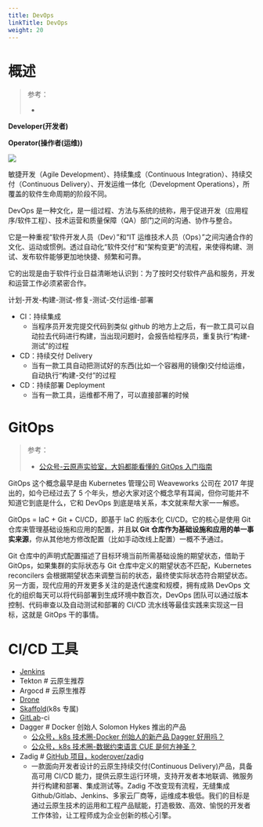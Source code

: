```yaml
---
title: DevOps
linkTitle: DevOps
weight: 20
---
```


# 概述

> 参考：
>
> -

**Developer(开发者)**

**Operator(操作者(运维))**

![](https://notes-learning.oss-cn-beijing.aliyuncs.com/mcelwu/1616077542789-b79d4008-5e43-4380-a6a5-ab0c2b95cdd2.jpeg)

敏捷开发（Agile Development）、持续集成（Continuous Integration）、持续交付（Continuous Delivery）、开发运维一体化（Development Operations），所覆盖的软件生命周期的阶段不同。

DevOps 是一种文化，是一组过程、方法与系统的统称，用于促进开发（应用程序/软件工程）、技术运营和质量保障（QA）部门之间的沟通、协作与整合。

它是一种重视“软件开发人员（Dev）”和“IT 运维技术人员（Ops）”之间沟通合作的文化、运动或惯例。透过自动化“软件交付”和“架构变更”的流程，来使得构建、测试、发布软件能够更加地快捷、频繁和可靠。

它的出现是由于软件行业日益清晰地认识到：为了按时交付软件产品和服务，开发和运营工作必须紧密合作。

计划-开发-构建-测试-修复-测试-交付运维-部署

- CI：持续集成
  - 当程序员开发完提交代码到类似 github 的地方上之后，有一款工具可以自动拉去代码进行构建，当出现问题时，会报告给程序员，重复执行“构建-测试”的过程
- CD：持续交付 Delivery
  - 当有一款工具自动把测试好的东西(比如一个容器用的镜像)交付给运维，自动执行“构建-交付”的过程
- CD：持续部署 Deployment
  - 当有一款工具，运维都不用了，可以直接部署的时候

# GitOps

> 参考：
>
> - [公众号-云原声实验室，大妈都能看懂的 GitOps 入门指南](https://mp.weixin.qq.com/s/JkZP9X2g9TOj6QkrbCDRQQ)

GitOps 这个概念最早是由 Kubernetes 管理公司 Weaveworks 公司在 2017 年提出的，如今已经过去了 5 个年头，想必大家对这个概念早有耳闻，但你可能并不知道它到底是什么，它和 DevOps 到底是啥关系，本文就来帮大家一一解惑。

GitOps = IaC + Git + CI/CD，即基于 IaC 的版本化 CI/CD。它的核心是使用 Git 仓库来管理基础设施和应用的配置，并且**以 Git 仓库作为基础设施和应用的单一事实来源**，你从其他地方修改配置（比如手动改线上配置）一概不予通过。

Git 仓库中的声明式配置描述了目标环境当前所需基础设施的期望状态，借助于 GitOps，如果集群的实际状态与 Git 仓库中定义的期望状态不匹配，Kubernetes reconcilers 会根据期望状态来调整当前的状态，最终使实际状态符合期望状态。
另一方面，现代应用的开发更多关注的是迭代速度和规模，拥有成熟 DevOps 文化的组织每天可以将代码部署到生成环境中数百次，DevOps 团队可以通过版本控制、代码审查以及自动测试和部署的 CI/CD 流水线等最佳实践来实现这一目标，这就是 GitOps 干的事情。

# CI/CD 工具

- [Jenkins](/docs/9.运维/DevOps/Jenkins/Jenkins.md)
- Tekton # 云原生推荐
- Argocd # 云原生推荐
- [Drone](/docs/9.运维/DevOps/Drone/Drone.md)
- [Skaffold](/docs/9.运维/DevOps/Skaffold/Skaffold.md)(k8s 专属)
- [GitLab](/docs/2.编程/Programming%20tools/SCM/GitLab/GitLab.md)-ci
- Dagger # Docker 创始人 Solomon Hykes 推出的产品
  - [公众号，k8s 技术圈-Docker 创始人的新产品 Dagger 好用吗？](https://mp.weixin.qq.com/s/4hwtgV6WJ-60FL1lGHoAQw)
  - [公众号，k8s 技术圈-数据约束语言 CUE 是何方神圣？](https://mp.weixin.qq.com/s/J2Hid1dO8ebkWL5UrVBeyA)
- Zadig # [GitHub 项目，koderover/zadig](https://github.com/koderover/zadig)
  - 一款面向开发者设计的云原生持续交付(Continuous Delivery)产品，具备高可用 CI/CD 能力，提供云原生运行环境，支持开发者本地联调、微服务并行构建和部署、集成测试等。Zadig 不改变现有流程，无缝集成 Github/Gitlab、Jenkins、多家云厂商等，运维成本极低。我们的目标是通过云原生技术的运用和工程产品赋能，打造极致、高效、愉悦的开发者工作体验，让工程师成为企业创新的核心引擎。
